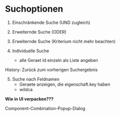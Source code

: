 Suchoptionen
============

1. Einschränkende Suche (UND zugleich)

2. Erweiternde Suche (ODER)

3. Erweiternde Suche (Kriterium nicht mehr beachten)

4. Individuelle Suche
	- alle Geraet Id einzeln als Liste angeben


History: Zurück zum vorherigen Suchergebnis


5. Suche nach Feldnamen
	- Geraete anzeigen, die eigenschaft.key haben
	- wildca

**Wie in UI verpacken???**

Component-Combination-Popup-Dialog